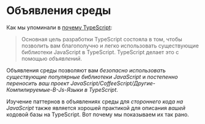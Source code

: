 # Объявления среды

Как мы упоминали в [почему TypeScript](../../why-typescript.md):

> Основная цель разработки TypeScript состояла в том, чтобы позволить вам благополучно и легко использовать существующие библиотеки JavaScript в TypeScript. TypeScript делает это с помощью _объявлений_.

Объявления среды позволяют вам _безопасно использовать существующие популярные библиотеки JavaScript_ и _постепенно переносить ваш проект JavaScript/CoffeeScript/Другие-Компилируемые-В-Js-Языки в TypeScript_.

Изучение паттернов в объявлениях среды для _стороннего кода на JavaScript_ также является хорошей практикой для описания _вашей_ кодовой базы на TypeScript. Вот почему мы показываем их так рано.
